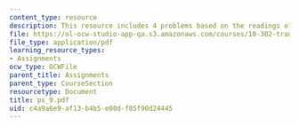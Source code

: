 ```yaml
---
content_type: resource
description: This resource includes 4 problems based on the readings of course text.
file: https://ol-ocw-studio-app-qa.s3.amazonaws.com/courses/10-302-transport-processes-fall-2004/c4a9a6e9af13b4b5e00df85f90d24445_ps_9.pdf
file_type: application/pdf
learning_resource_types:
- Assignments
ocw_type: OCWFile
parent_title: Assignments
parent_type: CourseSection
resourcetype: Document
title: ps_9.pdf
uid: c4a9a6e9-af13-b4b5-e00d-f85f90d24445
---
```

